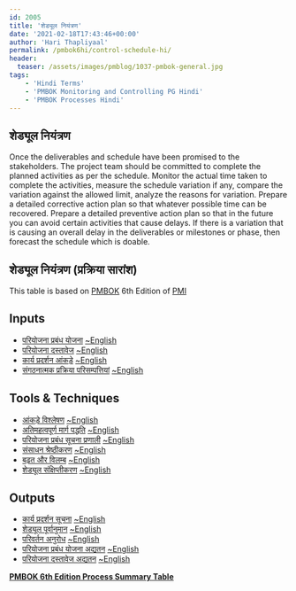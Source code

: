 ```yaml
---
id: 2005   
title: 'शेड्यूल नियंत्रण'
date: '2021-02-18T17:43:46+00:00'
author: 'Hari Thapliyaal'
permalink: /pmbok6hi/control-schedule-hi/
header:
  teaser: /assets/images/pmblog/1037-pmbok-general.jpg
tags:
    - 'Hindi Terms'
    - 'PMBOK Monitoring and Controlling PG Hindi'
    - 'PMBOK Processes Hindi'
---
```


## शेड्यूल नियंत्रण

Once the deliverables and schedule have been promised to the stakeholders. The project team should be committed to complete the planned activities as per the schedule. Monitor the actual time taken to complete the activities, measure the schedule variation if any, compare the variation against the allowed limit, analyze the reasons for variation. Prepare a detailed corrective action plan so that whatever possible time can be recovered. Prepare a detailed preventive action plan so that in the future you can avoid certain activities that cause delays. If there is a variation that is causing an overall delay in the deliverables or milestones or phase, then forecast the schedule which is doable.

## शेड्यूल नियंत्रण (प्रक्रिया सारांश)

This table is based on [PMBOK](https://www.pmi.org/pmbok-guide-standards) 6th Edition of [PMI](https:/www.pmi.org)

## Inputs

- [परियोजना प्रबंध योजना](/pmbok6hi/project-management-plan-hi) [~English](/pmbok6/Project-Management-Plan)
- [परियोजना दस्तावेज](/pmbok6hi/project-documents-hi) [~English](/pmbok6/Project-Documents)
- [कार्य प्रदर्शन आंकड़े](/pmbok6hi/work-performance-data-hi) [~English](/pmbok6/Work-Performance-Data)
- [संगठनात्मक प्रक्रिया परिसम्पत्तियां](/pmbok6hi/organizational-process-assets-hi) [~English](/pmbok6/Organizational-Process-Assets)

## Tools &amp; Techniques

- [आंकड़े विश्लेषण](/pmbok6hi/data-analysis-hi) [~English](/pmbok6/Data-Analysis)
- [अतिमहत्वपूर्ण मार्ग पद्धति](/pmbok6hi/critical-path-method-hi) [~English](/pmbok6/Critical-Path-Method)
- [परियोजना प्रबंध सूचना प्रणाली](/pmbok6hi/project-management-information-system-hi) [~English](/pmbok6/Project-Management-Information-System)
- [संसाधन श्रेष्ठीकरण](/pmbok6hi/resource-optimization-hi) [~English](/pmbok6/Resource-Optimization)
- [बढ़त और विलम्ब](/pmbok6hi/leads-and-lags-hi) [~English](/pmbok6/Leads-And-Lags)
- [शेड्यूल संक्षिप्तीकरण](/pmbok6hi/schedule-compression-hi) [~English](/pmbok6/Schedule-Compression)

## Outputs

- [कार्य प्रदर्शन सूचना](/pmbok6hi/work-performance-information-hi) [~English](/pmbok6/Work-Performance-Information)
- [शेड्यूल पूर्वानुमान](/pmbok6hi/schedule-forecasts-hi) [~English](/pmbok6/Schedule-Forecasts)
- [परिवर्तन अनुरोध](/pmbok6hi/change-requests-hi) [~English](/pmbok6/Change-Requests)
- [परियोजना प्रबंध योजना अद्यतन](/pmbok6hi/project-management-plan-updates-hi) [~English](/pmbok6/Project-Management-Plan-Updates)
- [परियोजना दस्तावेज अद्यतन](/pmbok6hi/project-documents-updates-hi) [~English](/pmbok6/Project-Documents-Updates)

**[PMBOK 6th Edition Process Summary Table](process-groups-and-processes-in-pmbok6/)**

